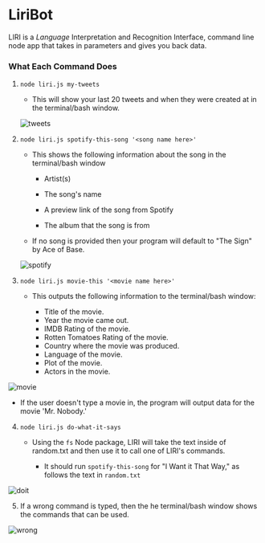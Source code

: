 # LiriBot

LIRI is a _Language_ Interpretation and Recognition Interface, command line node app that takes in parameters and gives you back data.

### What Each Command Does

1. `node liri.js my-tweets`

   * This will show your last 20 tweets and when they were created at in the terminal/bash window.
   
   ![tweets](https://user-images.githubusercontent.com/31390306/34796422-794b92aa-f623-11e7-936d-9591cbd592d0.png)
   
2. `node liri.js spotify-this-song '<song name here>'`

   * This shows the following information about the song in the terminal/bash window
     
     * Artist(s)
     
     * The song's name
     
     * A preview link of the song from Spotify
     
     * The album that the song is from

   * If no song is provided then your program will default to "The Sign" by Ace of Base.
   
   ![spotify](https://user-images.githubusercontent.com/31390306/34796424-7d85b9c2-f623-11e7-83c3-66e94d3e0c32.png)
   
   
3. `node liri.js movie-this '<movie name here>'`

   * This outputs the following information to the terminal/bash window:
   
       * Title of the movie.
       * Year the movie came out.
       * IMDB Rating of the movie.
       * Rotten Tomatoes Rating of the movie.
       * Country where the movie was produced.
       * Language of the movie.
       * Plot of the movie.
       * Actors in the movie.
  
    

![movie](https://user-images.githubusercontent.com/31390306/34796426-7f62755a-f623-11e7-913f-fe53b5f26881.png)

 * If the user doesn't type a movie in, the program will output data for the movie 'Mr. Nobody.'
   

4. `node liri.js do-what-it-says`
   
   * Using the `fs` Node package, LIRI will take the text inside of random.txt and then use it to call one of LIRI's commands.
     
     * It should run `spotify-this-song` for "I Want it That Way," as follows the text in `random.txt`
     
![doit](https://user-images.githubusercontent.com/31390306/34796433-836a5852-f623-11e7-92d4-0e5d6da52d4c.png)

5. If a wrong command is typed, then the he terminal/bash window shows the commands that can be used.

![wrong](https://user-images.githubusercontent.com/31390306/34796430-811d7994-f623-11e7-9254-1c9815b41366.png)

